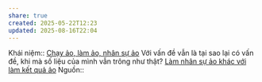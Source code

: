 ```yaml
---
share: true
created: 2025-05-22T12:23
updated: 2025-08-16T22:04
---
```

Khái niệm:: [Chạy ảo, làm ảo, nhân sự ảo](../../../%CE%9E%20Kh%C3%A1i%20ni%E1%BB%87m/Ch%E1%BA%A1y%20%E1%BA%A3o,%20l%C3%A0m%20%E1%BA%A3o,%20nh%C3%A2n%20s%E1%BB%B1%20%E1%BA%A3o.md)
Với vấn đề vẫn là tại sao lại có vấn đề, khi mà số liệu của mình vẫn trông như thật?
[Làm nhân sự ảo khác với làm kết quả ảo](./L%C3%A0m%20nh%C3%A2n%20s%E1%BB%B1%20%E1%BA%A3o%20kh%C3%A1c%20v%E1%BB%9Bi%20l%C3%A0m%20k%E1%BA%BFt%20qu%E1%BA%A3%20%E1%BA%A3o.md)
Nguồn::

